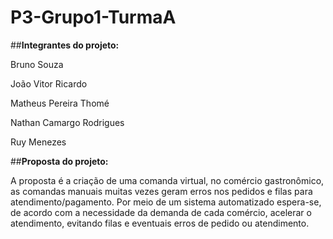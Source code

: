 # P3-Grupo1-TurmaA

##**Integrantes do projeto:**

Bruno  Souza

João  Vitor Ricardo

Matheus Pereira  Thomé 

Nathan Camargo Rodrigues

Ruy Menezes

##**Proposta do projeto:**

A proposta é a criação de uma comanda virtual, no comércio gastronômico, as comandas manuais muitas vezes geram erros nos pedidos e filas para atendimento/pagamento. Por meio de um sistema automatizado espera-se, de acordo com a necessidade da demanda de cada comércio, acelerar o atendimento, evitando filas e eventuais erros de pedido ou atendimento.
